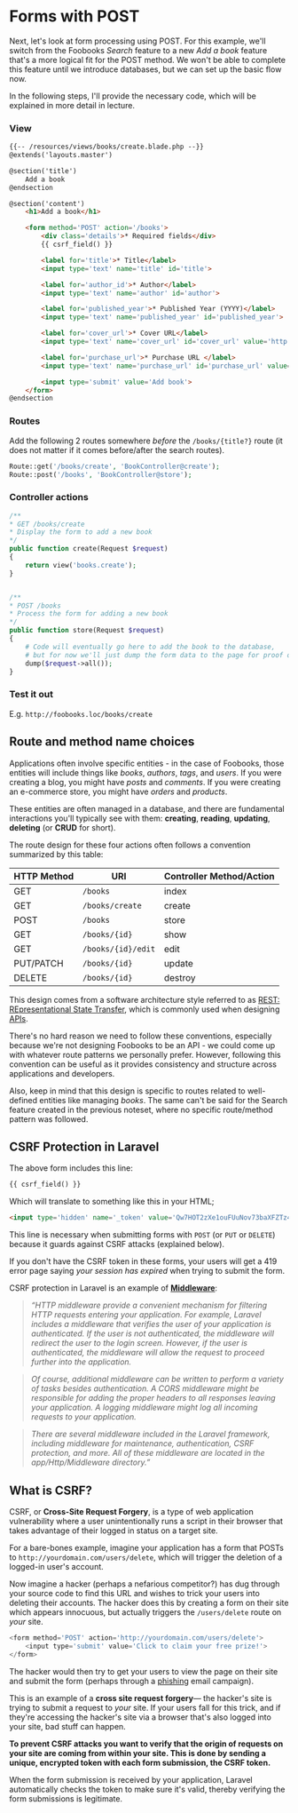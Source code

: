 # Forms with POST
Next, let's look at form processing using POST. For this example, we'll switch from the Foobooks *Search* feature to a new *Add a book* feature that's a more logical fit for the POST method. We won't be able to complete this feature until we introduce databases, but we can set up the basic flow now.

In the following steps, I'll provide the necessary code, which will be explained in more detail in lecture.


### View
```html
{{-- /resources/views/books/create.blade.php --}}
@extends('layouts.master')

@section('title')
    Add a book
@endsection

@section('content')
    <h1>Add a book</h1>

    <form method='POST' action='/books'>
        <div class='details'>* Required fields</div>
        {{ csrf_field() }}

        <label for='title'>* Title</label>
        <input type='text' name='title' id='title'>

        <label for='author_id'>* Author</label>
        <input type='text' name='author' id='author'>

        <label for='published_year'>* Published Year (YYYY)</label>
        <input type='text' name='published_year' id='published_year'>

        <label for='cover_url'>* Cover URL</label>
        <input type='text' name='cover_url' id='cover_url' value='http://'>

        <label for='purchase_url'>* Purchase URL </label>
        <input type='text' name='purchase_url' id='purchase_url' value='http://'>

        <input type='submit' value='Add book'>
    </form>
@endsection
```


### Routes
Add the following 2 routes somewhere *before* the `/books/{title?}` route (it does not matter if it comes before/after the search routes).

```php
Route::get('/books/create', 'BookController@create');
Route::post('/books', 'BookController@store');
```

### Controller actions
```php
/**
* GET /books/create
* Display the form to add a new book
*/
public function create(Request $request) 
{
    return view('books.create');
}


/**
* POST /books
* Process the form for adding a new book
*/
public function store(Request $request) 
{
    # Code will eventually go here to add the book to the database, 
    # but for now we'll just dump the form data to the page for proof of concept
    dump($request->all());
}
```

### Test it out
E.g. `http://foobooks.loc/books/create`


## Route and method name choices
Applications often involve specific entities - in the case of Foobooks, those entities will include things like *books*, *authors*, *tags*, and *users*. If you were creating a blog, you might have *posts* and *comments*. If you were creating an e-commerce store, you might have *orders* and *products*.

These entities are often managed in a database, and there are fundamental interactions you'll typically see with them: **creating**, **reading**, **updating**, **deleting** (or **CRUD** for short).

The route design for these four actions often follows a convention summarized by this table:

HTTP Method | URI              | Controller Method/Action
----------|--------------------|--------------
GET       | `/books`           | index
GET       | `/books/create`    | create
POST      | `/books`           | store
GET       | `/books/{id}`      | show
GET       | `/books/{id}/edit` | edit
PUT/PATCH | `/books/{id}`      | update
DELETE    | `/books/{id}`      | destroy

This design comes from a software architecture style referred to as [REST: REpresentational State Transfer](https://en.wikipedia.org/wiki/Representational_state_transfer), which is commonly used when designing [APIs](https://en.wikipedia.org/wiki/Application_programming_interface). 

There's no hard reason we need to follow these conventions, especially because we're not designing Foobooks to be an API - we could come up with whatever route patterns we personally prefer. However, following this convention can be useful as it provides consistency and structure across applications and developers.

Also, keep in mind that this design is specific to routes related to well-defined entities like managing *books*. The same can't be said for the Search feature created in the previous noteset, where no specific route/method pattern was followed. 


## CSRF Protection in Laravel
The above form includes this line:

```html
{{ csrf_field() }}
```

Which will translate to something like this in your HTML;

```html
<input type='hidden' name='_token' value='Qw7HOT2zXe1ouFUuNov73baXFZTz4nHdf0CyJvZe'>
```

This line is necessary when submitting forms with `POST` (or `PUT` or `DELETE`) because it guards against CSRF attacks (explained below).

If you don't have the CSRF token in these forms, your users will get a 419 error page saying *your session has expired* when trying to submit the form.

CSRF protection in Laravel is an example of [__Middleware__](http://laravel.com/docs/middleware#terminable-middleware):

> *&ldquo;HTTP middleware provide a convenient mechanism for filtering HTTP requests entering your application. For example, Laravel includes a middleware that verifies the user of your application is authenticated. If the user is not authenticated, the middleware will redirect the user to the login screen. However, if the user is authenticated, the middleware will allow the request to proceed further into the application.*

> *Of course, additional middleware can be written to perform a variety of tasks besides authentication. A CORS middleware might be responsible for adding the proper headers to all responses leaving your application. A logging middleware might log all incoming requests to your application.*

> *There are several middleware included in the Laravel framework, including middleware for maintenance, authentication, CSRF protection, and more. All of these middleware are located in the app/Http/Middleware directory.&rdquo;*




## What is CSRF?
CSRF, or __Cross-Site Request Forgery__, is a type of web application vulnerability where a user unintentionally runs a script in their browser that takes advantage of their logged in status on a target site.

For a bare-bones example, imagine your application has a form that POSTs to `http://yourdomain.com/users/delete`, which will trigger the deletion of a logged-in user's account.

Now imagine a hacker (perhaps a nefarious competitor?) has dug through your source code to find this URL and wishes to trick your users into deleting their accounts. The hacker does this by creating a form on their site which appears innocuous, but actually triggers the `/users/delete` route on *your* site.

```php
<form method='POST' action='http://yourdomain.com/users/delete'>
    <input type='submit' value='Click to claim your free prize!'>
</form>
```

The hacker would then try to get your users to view the page on their site and submit the form (perhaps through a [phishing](https://en.wikipedia.org/wiki/Phishing) email campaign).

This is an example of a __cross site request forgery__&mdash; the hacker's site is trying to submit a request to *your* site. If your users fall for this trick, and if they're accessing the hacker's site via a browser that's also logged into your site, bad stuff can happen.

__To prevent CSRF attacks you want to verify that the origin of requests on your site are coming from within your site. This is done by sending a unique, encrypted token with each form submission, the CSRF token.__

When the form submission is received by your application, Laravel automatically checks the token to make sure it's valid, thereby verifying the form submissions is legitimate.
 